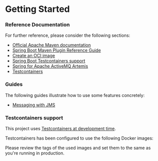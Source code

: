 # Getting Started

### Reference Documentation
For further reference, please consider the following sections:

* [Official Apache Maven documentation](https://maven.apache.org/guides/index.html)
* [Spring Boot Maven Plugin Reference Guide](https://docs.spring.io/spring-boot/docs/3.1.11/maven-plugin/reference/html/)
* [Create an OCI image](https://docs.spring.io/spring-boot/docs/3.1.11/maven-plugin/reference/html/#build-image)
* [Spring Boot Testcontainers support](https://docs.spring.io/spring-boot/docs/3.1.11/reference/html/features.html#features.testing.testcontainers)
* [Spring for Apache ActiveMQ Artemis](https://docs.spring.io/spring-boot/docs/3.1.11/reference/htmlsingle/index.html#messaging.jms.artemis)
* [Testcontainers](https://java.testcontainers.org/)

### Guides
The following guides illustrate how to use some features concretely:

* [Messaging with JMS](https://spring.io/guides/gs/messaging-jms/)

### Testcontainers support

This project uses [Testcontainers at development time](https://docs.spring.io/spring-boot/docs/3.1.11/reference/html/features.html#features.testing.testcontainers.at-development-time).

Testcontainers has been configured to use the following Docker images:


Please review the tags of the used images and set them to the same as you're running in production.

